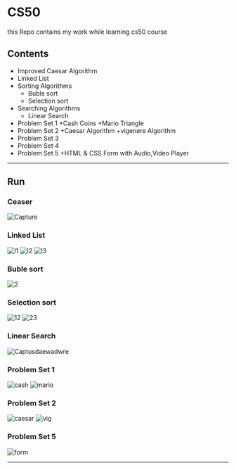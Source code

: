 # CS50
this Repo contains my work while learning cs50 course 

## Contents 
- Improved Caesar Algorithm
- Linked List
- Sorting Algorithms 
  + Buble sort
  + Selection sort
- Searching Algorithms 
  + Linear Search
- Problem Set 1
  +Cash Coins 
  +Mario Triangle
- Problem Set 2
  +Caesar Algorithm
  +vigenere Algorithm
- Problem Set 3
- Problem Set 4
- Problem Set 5
  +HTML & CSS Form with Audio,Video Player    
  
---
## Run

### Ceaser
  ![Capture](https://user-images.githubusercontent.com/49106965/60903405-17026280-a226-11e9-84eb-789c4edcf9df.JPG)

### Linked List
  ![l1](https://user-images.githubusercontent.com/49106965/61498956-3b72e300-a97a-11e9-82b0-e0bbe6443760.JPG)
  ![l2](https://user-images.githubusercontent.com/49106965/61498970-4cbbef80-a97a-11e9-98d1-14622ccfff25.JPG)
  ![l3](https://user-images.githubusercontent.com/49106965/61499001-68bf9100-a97a-11e9-9638-c43dcd79b02d.JPG)
  
### Buble sort 
  ![2](https://user-images.githubusercontent.com/49106965/60912293-e62c2880-a239-11e9-81a5-291707cef55b.JPG)

  ### Selection sort 
  ![12](https://user-images.githubusercontent.com/49106965/60931340-11c90600-a26e-11e9-90b7-0fbad0e9046c.JPG)
  ![23](https://user-images.githubusercontent.com/49106965/60931440-7ab07e00-a26e-11e9-849c-dd968086b954.JPG)

### Linear Search
  ![Captusdaewadwre](https://user-images.githubusercontent.com/49106965/60918897-41b1e280-a249-11e9-9f26-ec1eebf65fd3.JPG)

### Problem Set 1 
  ![cash](https://user-images.githubusercontent.com/49106965/61474125-c1703900-a93c-11e9-91de-a2d53697e817.JPG)
  ![mario](https://user-images.githubusercontent.com/49106965/61474516-ace07080-a93d-11e9-8d05-01694145ea12.JPG)
  
### Problem Set 2
  ![caesar](https://user-images.githubusercontent.com/49106965/61474594-d7322e00-a93d-11e9-981d-90a569862b40.JPG)
  ![vig](https://user-images.githubusercontent.com/49106965/61474689-fd57ce00-a93d-11e9-84e8-289742903d9f.JPG)
 
### Problem Set 5
  ![form](https://user-images.githubusercontent.com/49106965/61475034-c59d5600-a93e-11e9-81dc-1daa2d84ba48.JPG)

---
